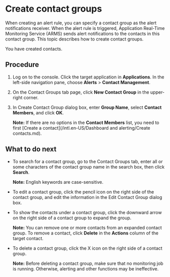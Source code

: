 # Create contact groups

When creating an alert rule, you can specify a contact group as the alert notifications receiver. When the alert rule is triggered, Application Real-Time Monitoring Service \(ARMS\) sends alert notifications to the contacts in this contact group. This topic describes how to create contact groups.

You have created contacts.

## Procedure

1.  Log on to the console. Click the target application in **Applications**. In the left-side navigation pane, choose **Alerts** \> **Contact Management**.

2.  On the Contact Groups tab page, click **New Contact Group** in the upper-right corner.

3.  In Create Contact Group dialog box, enter **Group Name**, select **Contact Members**, and click **OK**.

    **Note:** If there are no options in the **Contact Members** list, you need to first [Create a contact](/intl.en-US/Dashboard and alerting/Create contacts.md).


## What to do next

-   To search for a contact group, go to the Contact Groups tab, enter all or some characters of the contact group name in the search box, then click **Search**.

    **Note:** English keywords are case-sensitive.

-   To edit a contact group, click the pencil icon on the right side of the contact group, and edit the information in the Edit Contact Group dialog box.
-   To show the contacts under a contact group, click the downward arrow on the right side of a contact group to expand the group.

    **Note:** You can remove one or more contacts from an expanded contact group. To remove a contact, click **Delete** in the **Actions** column of the target contact.

-   To delete a contact group, click the X icon on the right side of a contact group.

    **Note:** Before deleting a contact group, make sure that no monitoring job is running. Otherwise, alerting and other functions may be ineffective.


